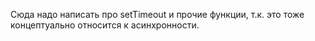 Сюда надо написать про setTimeout и прочие функции, т.к. это тоже концептуально относится к асинхронности.